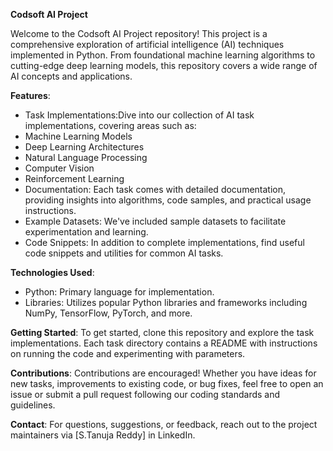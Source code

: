 __Codsoft AI Project__

Welcome to the Codsoft AI Project repository! This project is a comprehensive exploration of artificial intelligence (AI) techniques implemented in Python. From foundational machine learning algorithms to cutting-edge deep learning models, this repository covers a wide range of AI concepts and applications.

__Features__:
  - Task Implementations:Dive into our collection of AI task implementations, covering areas such as:
  - Machine Learning Models
  - Deep Learning Architectures
  - Natural Language Processing
  - Computer Vision
  - Reinforcement Learning
- Documentation: Each task comes with detailed documentation, providing insights into algorithms, code samples, and practical usage instructions.
- Example Datasets: We've included sample datasets to facilitate experimentation and learning.
- Code Snippets: In addition to complete implementations, find useful code snippets and utilities for common AI tasks.

__Technologies Used__:
- Python: Primary language for implementation.
- Libraries: Utilizes popular Python libraries and frameworks including NumPy, TensorFlow, PyTorch, and more.

__Getting Started__:
To get started, clone this repository and explore the task implementations. Each task directory contains a README with instructions on running the code and experimenting with parameters.

__Contributions__:
Contributions are encouraged! Whether you have ideas for new tasks, improvements to existing code, or bug fixes, feel free to open an issue or submit a pull request following our coding standards and guidelines.

__Contact__:
For questions, suggestions, or feedback, reach out to the project maintainers via [S.Tanuja Reddy] in LinkedIn.

